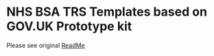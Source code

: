 # NHS BSA TRS Templates based on GOV.UK Prototype kit

Please see original [ReadMe](https://github.com/alphagov/verify-local-patterns)

